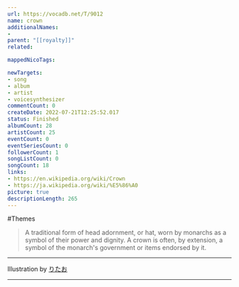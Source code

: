 ```yaml
---
url: https://vocadb.net/T/9012
name: crown
additionalNames: 
- 
parent: "[[royalty]]"
related:

mappedNicoTags:

newTargets:
- song
- album
- artist
- voicesynthesizer
commentCount: 0
createDate: 2022-07-21T12:25:52.017
status: Finished
albumCount: 28
artistCount: 25
eventCount: 0
eventSeriesCount: 0
followerCount: 1
songListCount: 0
songCount: 18
links: 
- https://en.wikipedia.org/wiki/Crown
- https://ja.wikipedia.org/wiki/%E5%86%A0
picture: true
descriptionLength: 265
---
```


#Themes

>A traditional form of head adornment, or hat, worn by monarchs as a symbol of their power and dignity.
A crown is often, by extension, a symbol of the monarch's government or items endorsed by it.
___

Illustration by [りたお](https://www.pixiv.net/en/users/49640022)

---

